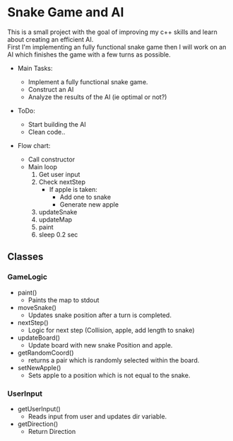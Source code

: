 # Snake Game and AI

This is a small project with the goal of improving my c++ skills and learn about creating an efficient AI.  
First I'm implementing an fully functional snake game then I will work on an AI which finishes
the game with a few turns as possible. 


* Main Tasks:
    - Implement a fully functional snake game.
    - Construct an AI
    - Analyze the results of the AI (ie optimal or not?)



* ToDo:
    - Start building the AI
    - Clean code..

* Flow chart:
    - Call constructor
    -  Main loop
       1. Get user input
       2. Check nextStep
            * If apple is taken:
              - Add one to snake
              - Generate new apple
       3. updateSnake
       4. updateMap
       5. paint
       6. sleep 0.2 sec


   
## Classes
 
 ### GameLogic
  - paint() 
    - Paints the map to stdout
  - moveSnake()
    - Updates snake position after a turn is completed.
  - nextStep()
    - Logic for next step (Collision, apple, add length to snake)
  - updateBoard()
    - Update board with new snake Position and apple.
  - getRandomCoord()
    - returns a pair which is randomly selected within the board.
  - setNewApple()
    - Sets apple to a position which is not equal to the snake.
 
 ### UserInput
 - getUserInput()
     - Reads input from user and updates dir variable.
 - getDirection()
    - Return Direction
